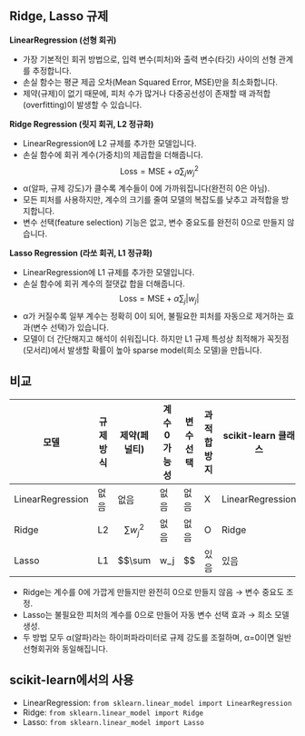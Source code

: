 ## Ridge, Lasso 규제

**LinearRegression (선형 회귀)**  
- 가장 기본적인 회귀 방법으로, 입력 변수(피처)와 출력 변수(타깃) 사이의 선형 관계를 추정합니다.
- 손실 함수는 평균 제곱 오차(Mean Squared Error, MSE)만을 최소화합니다.
- 제약(규제)이 없기 때문에, 피처 수가 많거나 다중공선성이 존재할 때 과적합(overfitting)이 발생할 수 있습니다.

**Ridge Regression (릿지 회귀, L2 정규화)**  
- LinearRegression에 L2 규제를 추가한 모델입니다.
- 손실 함수에 회귀 계수(가중치)의 제곱합을 더해줍니다.  
  $$
  \text{Loss} = \text{MSE} + \alpha \sum_{j} w_j^2
  $$
- α(알파, 규제 강도)가 클수록 계수들이 0에 가까워집니다(완전히 0은 아님).
- 모든 피처를 사용하지만, 계수의 크기를 줄여 모델의 복잡도를 낮추고 과적합을 방지합니다.
- 변수 선택(feature selection) 기능은 없고, 변수 중요도를 완전히 0으로 만들지 않습니다.

**Lasso Regression (라쏘 회귀, L1 정규화)**  
- LinearRegression에 L1 규제를 추가한 모델입니다.
- 손실 함수에 회귀 계수의 절댓값 합을 더해줍니다.  
  $$
  \text{Loss} = \text{MSE} + \alpha \sum_{j} |w_j|
  $$
- α가 커질수록 일부 계수는 정확히 0이 되어, 불필요한 피처를 자동으로 제거하는 효과(변수 선택)가 있습니다.
- 모델이 더 간단해지고 해석이 쉬워집니다. 하지만 L1 규제 특성상 최적해가 꼭짓점(모서리)에서 발생할 확률이 높아 sparse model(희소 모델)을 만듭니다.

## 비교

| 모델             | 규제 방식 | 제약(페널티)    | 계수 0 가능성 | 변수 선택 | 과적합 방지 | scikit-learn 클래스 |
|------------------|-----------|-----------------|--------------|-----------|-------------|---------------------|
| LinearRegression | 없음      | 없음            | 없음         | 없음      | X           | LinearRegression    |
| Ridge            | L2        | $$\sum w_j^2$$  | 없음         | 없음      | O           | Ridge               |
| Lasso            | L1        | $$\sum |w_j|$$  | 있음         | 있음      | O           | Lasso               |

- Ridge는 계수를 0에 가깝게 만들지만 완전히 0으로 만들지 않음 → 변수 중요도 조정.
- Lasso는 불필요한 피처의 계수를 0으로 만들어 자동 변수 선택 효과 → 희소 모델 생성.
- 두 방법 모두 α(알파)라는 하이퍼파라미터로 규제 강도를 조절하며, α=0이면 일반 선형회귀와 동일해집니다.

## scikit-learn에서의 사용

- LinearRegression: `from sklearn.linear_model import LinearRegression`
- Ridge: `from sklearn.linear_model import Ridge`
- Lasso: `from sklearn.linear_model import Lasso`


